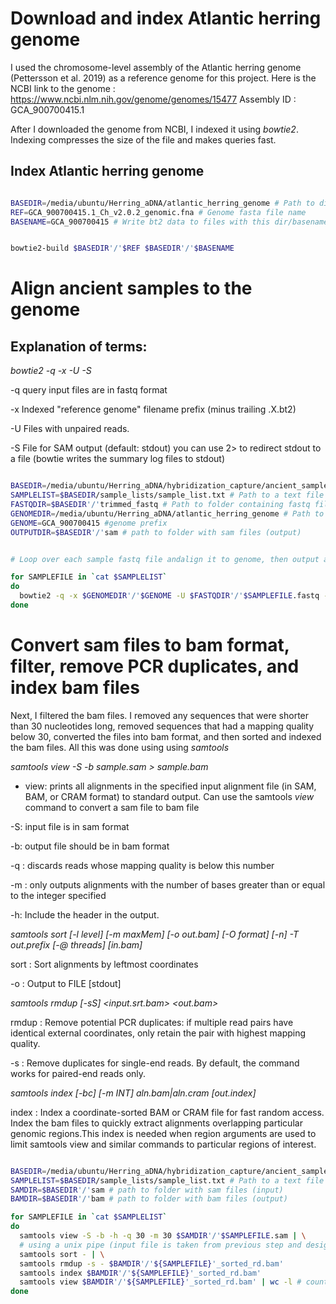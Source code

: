 # Download and index Atlantic herring genome

I used the chromosome-level assembly of the Atlantic herring genome (Pettersson et al. 2019) as a reference genome for this project. Here is the NCBI link to the genome : https://www.ncbi.nlm.nih.gov/genome/genomes/15477
Assembly ID : GCA_900700415.1

After I downloaded the genome from NCBI, I indexed it using *bowtie2*. Indexing compresses the size of the file and makes queries fast.

## Index Atlantic herring genome

``` bash

BASEDIR=/media/ubuntu/Herring_aDNA/atlantic_herring_genome # Path to directory with genome.
REF=GCA_900700415.1_Ch_v2.0.2_genomic.fna # Genome fasta file name
BASENAME=GCA_900700415 # Write bt2 data to files with this dir/basename


bowtie2-build $BASEDIR'/'$REF $BASEDIR'/'$BASENAME

```


# Align ancient samples to the genome

## Explanation of terms:

*bowtie2 -q -x <bt2-idx> -U <r> -S <sam>*
  
-q query input files are in fastq format

-x <bt2-idx> Indexed "reference genome" filename prefix (minus trailing .X.bt2)

-U <r> Files with unpaired reads.

-S <sam> File for SAM output (default: stdout)
you can use 2> to redirect stdout to a file (bowtie writes the summary log files to stdout)



``` bash

BASEDIR=/media/ubuntu/Herring_aDNA/hybridization_capture/ancient_samples
SAMPLELIST=$BASEDIR/sample_lists/sample_list.txt # Path to a text file with list of prefixes of the fastq files, separated by newline (so, the file name with no extension). 
FASTQDIR=$BASEDIR'/'trimmed_fastq # Path to folder containing fastq files.
GENOMEDIR=/media/ubuntu/Herring_aDNA/atlantic_herring_genome # Path to folder with genome.
GENOME=GCA_900700415 #genome prefix
OUTPUTDIR=$BASEDIR'/'sam # path to folder with sam files (output)


# Loop over each sample fastq file andalign it to genome, then output a sam file

for SAMPLEFILE in `cat $SAMPLELIST`
do
  bowtie2 -q -x $GENOMEDIR'/'$GENOME -U $FASTQDIR'/'$SAMPLEFILE.fastq -S $OUTPUTDIR'/'$SAMPLEFILE.sam
done

```


# Convert sam files to bam format, filter, remove PCR duplicates, and index bam files
Next, I filtered the bam files. I removed any sequences that were shorter than 30 nucleotides long, removed sequences that had a mapping quality below 30, converted the files into bam format, and then sorted and indexed the bam files. All this was done using using *samtools*


*samtools view -S -b sample.sam > sample.bam*

- view: prints all alignments in the specified input alignment file (in SAM, BAM,  or  CRAM format) to standard output. Can use the samtools *view* command to convert a sam file to bam file

-S: input file is in sam format

-b: output file should be in bam format

-q <integer>: discards reads whose mapping quality is below this number

-m <integer>: only outputs alignments with the number of bases greater than or equal to the integer specified

-h: Include the header in the output.


*samtools sort [-l level] [-m maxMem] [-o out.bam] [-O format] [-n] -T out.prefix [-@ threads] [in.bam]*

sort : Sort alignments by leftmost coordinates

-o <FILE>: Output to FILE [stdout]

*samtools rmdup [-sS] <input.srt.bam> <out.bam>*

rmdup : Remove potential PCR duplicates: if multiple read pairs have identical external coordinates, only retain the pair with highest mapping quality.

-s : Remove duplicates for single-end reads. By default, the command works for paired-end reads only.

*samtools index [-bc] [-m INT] aln.bam|aln.cram [out.index]*

index : Index a coordinate-sorted BAM or CRAM file for fast random access. Index the bam files to quickly extract alignments overlapping particular genomic regions.This index is needed when region arguments are used to limit samtools view and similar commands to particular regions of interest.


``` bash

BASEDIR=/media/ubuntu/Herring_aDNA/hybridization_capture/ancient_samples
SAMPLELIST=$BASEDIR/sample_lists/sample_list.txt # Path to a text file with list of prefixes of the fastq files, separated by newline (so, the file name with no extension). 
SAMDIR=$BASEDIR'/'sam # path to folder with sam files (input)
BAMDIR=$BASEDIR'/'bam # path to folder with bam files (output)

for SAMPLEFILE in `cat $SAMPLELIST`
do
  samtools view -S -b -h -q 30 -m 30 $SAMDIR'/'$SAMPLEFILE.sam | \
  # using a unix pipe (input file is taken from previous step and designated by '-')
  samtools sort - | \
  samtools rmdup -s - $BAMDIR'/'${SAMPLEFILE}'_sorted_rd.bam'
  samtools index $BAMDIR'/'${SAMPLEFILE}'_sorted_rd.bam'
  samtools view $BAMDIR'/'${SAMPLEFILE}'_sorted_rd.bam' | wc -l # count the number of alignments
done

```




    
